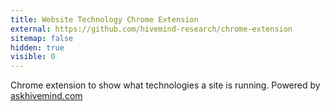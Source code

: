 ```yaml
---
title: Website Technology Chrome Extension
external: https://github.com/hivemind-research/chrome-extension
sitemap: false
hidden: true
visible: 0
---
```

Chrome extension to show what technologies a site is running.  Powered by [askhivemind.com](http://askhivemind.com)
